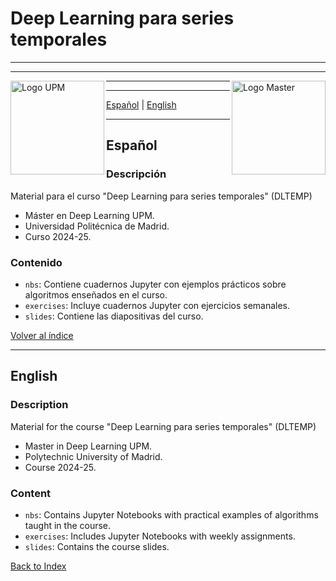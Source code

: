 # Deep Learning para series temporales
---
--- 

<img align="left" src="ruta/a/image1.png" alt="Logo UPM" width="150">
<img align="right" src="ruta/a/image2.png" alt="Logo Master" width="150">

---
---
[Español](#español) | [English](#english)

---

## Español
### Descripción
Material para el curso "Deep Learning para series temporales" (DLTEMP)
- Máster en Deep Learning UPM.
- Universidad Politécnica de Madrid.
- Curso 2024-25.

### Contenido
- `nbs`: Contiene cuadernos Jupyter con ejemplos prácticos sobre algoritmos enseñados en el curso.
- `exercises`: Incluye cuadernos Jupyter con ejercicios semanales.
- `slides`: Contiene las diapositivas del curso.

[Volver al índice](#índice)

---

## English
### Description
Material for the course "Deep Learning para series temporales" (DLTEMP)
- Master in Deep Learning UPM.
- Polytechnic University of Madrid.
- Course 2024-25.

### Content
- `nbs`: Contains Jupyter Notebooks with practical examples of algorithms taught in the course.
- `exercises`: Includes Jupyter Notebooks with weekly assignments.
- `slides`: Contains the course slides.

[Back to Index](#índice)
